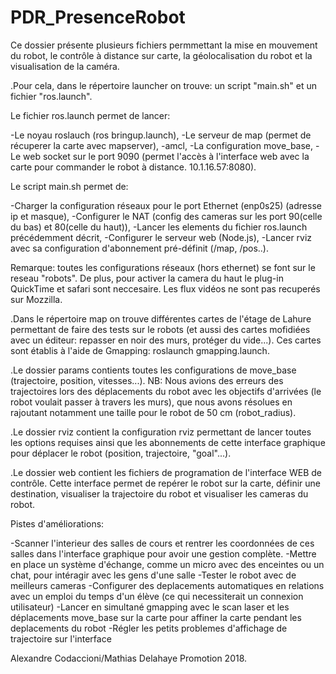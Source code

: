 # PDR_PresenceRobot

Ce dossier présente plusieurs fichiers permmettant la mise en mouvement du robot, le contrôle à distance sur carte, la géolocalisation du robot et la visualisation de la caméra.

.Pour cela, dans le répertoire launcher on trouve: un script "main.sh" et un fichier "ros.launch".

Le fichier ros.launch permet de lancer: 

  -Le noyau roslauch (ros bringup.launch),
  -Le serveur de map (permet de récuperer la carte avec mapserver),
  -amcl, 
  -La configuration move_base, 
  -Le web socket sur le port 9090 (permet l'accès à l'interface web avec la carte pour commander le robot à distance. 10.1.16.57:8080).
  
Le script main.sh permet de:

  -Charger la configuration réseaux pour le port Ethernet (enp0s25) (adresse ip et masque),
  -Configurer le NAT (config des cameras sur les port 90(celle du bas) et 80(celle du haut)),
  -Lancer les elements du fichier ros.launch précédemment décrit,
  -Configurer le serveur web (Node.js), 
  -Lancer rviz avec sa configuration d'abonnement pré-définit (/map, /pos..). 
  
 Remarque: toutes les configurations réseaux (hors ethernet) se font sur le reseau "robots".
 De plus, pour activer la camera du haut le plug-in QuickTime et safari sont neccesaire. Les flux vidéos ne sont pas recuperés sur Mozzilla. 
  
.Dans le répertoire map on trouve différentes cartes de l'étage de Lahure permettant de faire des tests sur le robots (et aussi des cartes mofidiées avec un éditeur: repasser en noir des murs, protéger du vide...).
Ces cartes sont établis à l'aide de Gmapping: roslaunch gmapping.launch. 

.Le dossier params contients toutes les configurations de move_base (trajectoire, position, vitesses...).
NB: Nous avions des erreurs des trajectoires lors des déplacements du robot avec les objectifs d'arrivées (le robot voulait passer à travers les murs), que nous avons résolues en rajoutant notamment une taille pour le robot de 50 cm (robot_radius).

.Le dossier rviz contient la configuration rviz permettant de lancer toutes les options requises ainsi que les abonnements de cette interface graphique pour déplacer le robot (position, trajectoire, "goal"...).

.Le dossier web contient les fichiers de programation de l'interface WEB de contrôle. 
Cette interface permet de repérer le robot sur la carte, définir une destination, visualiser la trajectoire du robot et visualiser les cameras du robot. 


Pistes d'améliorations: 

-Scanner l'interieur des salles de cours et rentrer les coordonnées de ces salles dans l'interface graphique pour avoir une gestion complète. 
-Mettre en place un système d'échange, comme un micro avec des enceintes ou un chat,  pour intéragir avec les gens d'une salle
-Tester le robot avec de meilleurs cameras 
-Configurer des deplacements automatiques en relations avec un emploi du temps d'un élève (ce qui necessiterait un connexion utilisateur)
-Lancer en simultané gmapping avec le scan laser et les déplacements move_base sur la carte pour affiner la carte pendant les deplacements du robot
-Régler les petits problemes d'affichage de trajectoire sur l'interface


Alexandre Codaccioni/Mathias Delahaye Promotion 2018. 
